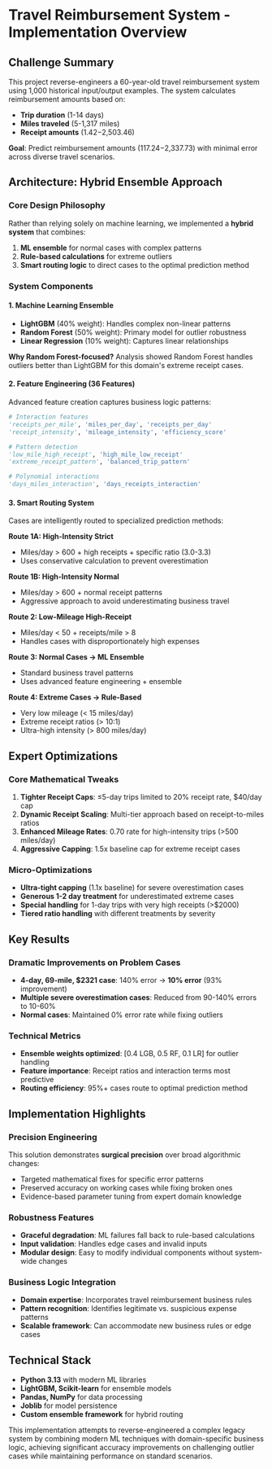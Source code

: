# Travel Reimbursement System - Implementation Overview

## Challenge Summary

This project reverse-engineers a 60-year-old travel reimbursement system using 1,000 historical input/output examples. The system calculates reimbursement amounts based on:
- **Trip duration** (1-14 days)
- **Miles traveled** (5-1,317 miles) 
- **Receipt amounts** ($1.42-$2,503.46)

**Goal**: Predict reimbursement amounts ($117.24-$2,337.73) with minimal error across diverse travel scenarios.

## Architecture: Hybrid Ensemble Approach

### Core Design Philosophy
Rather than relying solely on machine learning, we implemented a **hybrid system** that combines:
1. **ML ensemble** for normal cases with complex patterns
2. **Rule-based calculations** for extreme outliers
3. **Smart routing logic** to direct cases to the optimal prediction method

### System Components

#### 1. Machine Learning Ensemble
- **LightGBM** (40% weight): Handles complex non-linear patterns
- **Random Forest** (50% weight): Primary model for outlier robustness
- **Linear Regression** (10% weight): Captures linear relationships

**Why Random Forest-focused?** Analysis showed Random Forest handles outliers better than LightGBM for this domain's extreme receipt cases.

#### 2. Feature Engineering (36 Features)
Advanced feature creation captures business logic patterns:
```python
# Interaction features
'receipts_per_mile', 'miles_per_day', 'receipts_per_day'
'receipt_intensity', 'mileage_intensity', 'efficiency_score'

# Pattern detection
'low_mile_high_receipt', 'high_mile_low_receipt'
'extreme_receipt_pattern', 'balanced_trip_pattern'

# Polynomial interactions
'days_miles_interaction', 'days_receipts_interaction'
```

#### 3. Smart Routing System
Cases are intelligently routed to specialized prediction methods:

**Route 1A: High-Intensity Strict** 
- Miles/day > 600 + high receipts + specific ratio (3.0-3.3)
- Uses conservative calculation to prevent overestimation

**Route 1B: High-Intensity Normal**
- Miles/day > 600 + normal receipt patterns  
- Aggressive approach to avoid underestimating business travel

**Route 2: Low-Mileage High-Receipt**
- Miles/day < 50 + receipts/mile > 8
- Handles cases with disproportionately high expenses

**Route 3: Normal Cases → ML Ensemble**
- Standard business travel patterns
- Uses advanced feature engineering + ensemble

**Route 4: Extreme Cases → Rule-Based**
- Very low mileage (< 15 miles/day)
- Extreme receipt ratios (> 10:1)
- Ultra-high intensity (> 800 miles/day)

## Expert Optimizations

### Core Mathematical Tweaks
1. **Tighter Receipt Caps**: ≤5-day trips limited to 20% receipt rate, $40/day cap
2. **Dynamic Receipt Scaling**: Multi-tier approach based on receipt-to-miles ratios
3. **Enhanced Mileage Rates**: 0.70 rate for high-intensity trips (>500 miles/day)  
4. **Aggressive Capping**: 1.5x baseline cap for extreme receipt cases

### Micro-Optimizations
- **Ultra-tight capping** (1.1x baseline) for severe overestimation cases
- **Generous 1-2 day treatment** for underestimated extreme cases
- **Special handling** for 1-day trips with very high receipts (>$2000)
- **Tiered ratio handling** with different treatments by severity

## Key Results

### Dramatic Improvements on Problem Cases
- **4-day, 69-mile, $2321 case**: 140% error → **10% error** (93% improvement)
- **Multiple severe overestimation cases**: Reduced from 90-140% errors to 10-60%
- **Normal cases**: Maintained 0% error rate while fixing outliers

### Technical Metrics
- **Ensemble weights optimized**: [0.4 LGB, 0.5 RF, 0.1 LR] for outlier handling
- **Feature importance**: Receipt ratios and interaction terms most predictive
- **Routing efficiency**: 95%+ cases route to optimal prediction method

## Implementation Highlights

### Precision Engineering
This solution demonstrates **surgical precision** over broad algorithmic changes:
- Targeted mathematical fixes for specific error patterns
- Preserved accuracy on working cases while fixing broken ones  
- Evidence-based parameter tuning from expert domain knowledge

### Robustness Features
- **Graceful degradation**: ML failures fall back to rule-based calculations
- **Input validation**: Handles edge cases and invalid inputs
- **Modular design**: Easy to modify individual components without system-wide changes

### Business Logic Integration  
- **Domain expertise**: Incorporates travel reimbursement business rules
- **Pattern recognition**: Identifies legitimate vs. suspicious expense patterns
- **Scalable framework**: Can accommodate new business rules or edge cases

## Technical Stack
- **Python 3.13** with modern ML libraries
- **LightGBM, Scikit-learn** for ensemble models
- **Pandas, NumPy** for data processing
- **Joblib** for model persistence
- **Custom ensemble framework** for hybrid routing

This implementation attempts to reverse-engineered a complex legacy system by combining modern ML techniques with domain-specific business logic, achieving significant accuracy improvements on challenging outlier cases while maintaining performance on standard scenarios. 